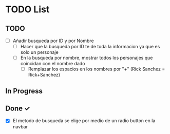 # TODO List

## TODO

- [ ] Añadir busqueda por ID y por Nombre
  - [ ] Hacer que la busqueda por ID te de toda la informacion ya que es solo un personaje
  - [ ] En la busqueda por nombre, mostrar todos los personajes que coincidan con el nombre dado
    - [ ] Remplazar los espacios en los nombres por "+" (Rick Sanchez = Rick+Sanchez)

## In Progress

## Done ✓

- [X] El metodo de busqueda se elige por medio de un radio button en la navbar
